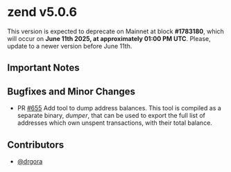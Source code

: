 zend v5.0.6
=========

This version is expected to deprecate on Mainnet at block **#1783180**, which will occur on **June 11th 2025, at approximately 01:00 PM UTC**. Please, update to a newer version before June 11th.

## Important Notes

## Bugfixes and Minor Changes
- PR [#655](https://github.com/HorizenOfficial/zen/pull/655) Add tool to dump address balances. This tool is compiled as a separate binary, *dumper*, that can be used to export the full list of addresses which own unspent transactions, with their total balance.

## Contributors
* [@drgora](https://github.com/drgora)
